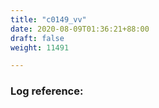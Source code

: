 ```yaml
---
title: "c0149_vv"
date: 2020-08-09T01:36:21+88:00
draft: false
weight: 11491

---
```


### Log reference: <no value>

```
